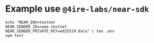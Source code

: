 # Example use `@4ire-labs/near-sdk`

```shell
echo "NEAR_ENV=testnet
NEAR_SENDER_ID=name.testnet
NEAR_SENDER_PRIVATE_KEY=ed25519:data" | tee .env
npm test
```
